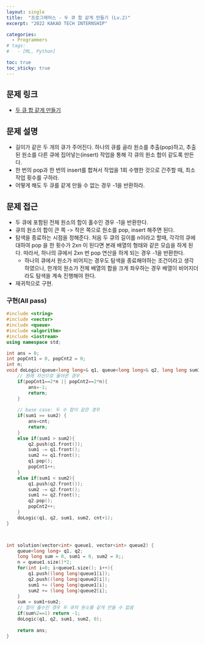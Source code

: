 ```yaml
---
layout: single
title:  "프로그래머스 - 두 큐 합 같게 만들기 (Lv.2)"
excerpt: "2022 KAKAO TECH INTERNSHIP"

categories:
  - Programmers
# tags:
#   - [ML, Python]

toc: true
toc_sticky: true
---
```


## 문제 링크
- [두 큐 합 같게 만들기](https://school.programmers.co.kr/learn/courses/30/lessons/118667)

## 문제 설명
- 길이가 같은 두 개의 큐가 주어진다. 하나의 큐를 골라 원소를 추출(pop)하고, 추출된 원소를 다른 큐에 집어넣는(insert) 작업을 통해 각 큐의 원소 합이 같도록 만든다.
- 한 번의 pop과 한 번의 insert를 합쳐서 작업을 1회 수행한 것으로 간주할 때, 최소 작업 횟수를 구하라.
- 어떻게 해도 두 큐를 같게 만들 수 없는 경우 -1을 반환하라.

## 문제 접근
- 두 큐에 포함된 전체 원소의 합이 홀수인 경우 -1을 반환한다.
- 큐의 원소의 합이 큰 쪽 -> 작은 쪽으로 원소를 pop, insert 해주면 된다.
- 탐색을 종료하는 시점을 정해준다. 처음 두 큐의 길이를 n이라고 할때, 각각의 큐에 대하여 pop 을 한 횟수가 2xn 이 된다면 본래 배열의 형태와 같은 모습을 하게 된다. 따라서, 하나의 큐에서 2xn 번 pop 연산을 하게 되는 경우 -1을 반환한다.
    - 하나의 큐에서 원소가 비어지는 경우도 탐색을 종료해야하는 조건이라고 생각하였으나, 한개의 원소가 전체 배열의 합을 크게 좌우하는 경우 배열이 비어지더라도 탐색을 계속 진행해야 한다.
- 재귀적으로 구현.

### 구현(All pass)
```c++
#include <string>
#include <vector>
#include <queue>
#include <algorithm>
#include <iostream>
using namespace std;

int ans = 0;
int popCnt1 = 0, popCnt2 = 0;
int n;
void doLogic(queue<long long>& q1, queue<long long>& q2, long long sum1, long long sum2, int cnt){
    // 원래 자신으로 돌아온 경우
    if(popCnt1==2*n || popCnt2==2*n){
        ans=-1;
        return;
    }
    
    // base case: 두 수 합이 같은 경우
    if(sum1 == sum2) {
        ans=cnt;
        return;
    }
    else if(sum1 > sum2){
        q2.push(q1.front());
        sum1 -= q1.front();
        sum2 += q1.front();
        q1.pop();
        popCnt1++;
    }
    else if(sum1 < sum2){
        q1.push(q2.front());
        sum2 -= q2.front();
        sum1 += q2.front();
        q2.pop();
        popCnt2++;
    }
    doLogic(q1, q2, sum1, sum2, cnt+1);
}



int solution(vector<int> queue1, vector<int> queue2) {
    queue<long long> q1, q2;
    long long sum = 0, sum1 = 0, sum2 = 0;;
    n = queue1.size()*2;
    for(int i=0; i<queue1.size(); i++){
        q1.push((long long)queue1[i]);
        q2.push((long long)queue2[i]);
        sum1 += (long long)queue1[i];
        sum2 += (long long)queue2[i];
    }
    sum = sum1+sum2;
    // 합이 홀수인 경우 두 큐의 원소를 같게 만들 수 없음
    if(sum%2==1) return -1;
    doLogic(q1, q2, sum1, sum2, 0);
    
    return ans;
}
```
